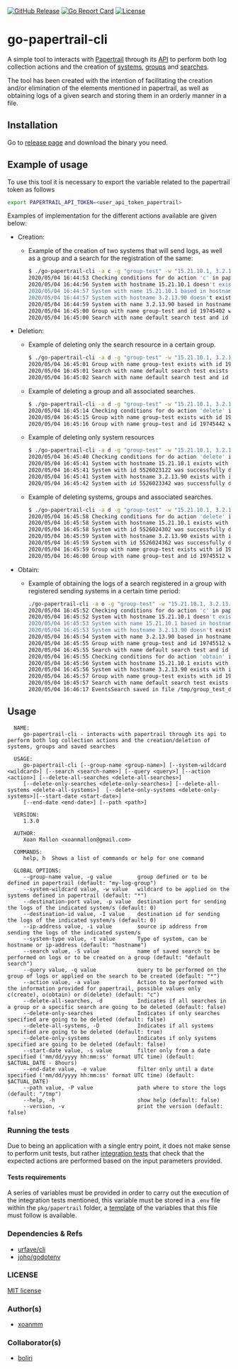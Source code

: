 [![GitHub Release](https://img.shields.io/github/release/xoanmm/go-papertrail-cli.svg?logo=github&labelColor=262b30)](https://github.com/xoanmm/go-papertrail-cli/releases)
[![Go Report Card](https://goreportcard.com/badge/github.com/xoanmm/go-papertrail-cli)](https://goreportcard.com/report/github.com/xoanmm/go-papertrail-cli)
[![License](https://img.shields.io/github/license/xoanmm/go-papertrail-cli)](https://github.com/xoanmm/go-papertrail-cli/LICENSE)

# go-papertrail-cli
A simple tool to interacts with [Papertrail](https://papertrailapp.com/) through its [API](https://help.papertrailapp.com/kb/how-it-works/http-api/) to perform both log collection actions and the creation of [systems](https://help.papertrailapp.com/kb/how-it-works/adding-and-removing-senders/), [groups](https://help.papertrailapp.com/kb/how-it-works/groups/) and [searches](https://help.papertrailapp.com/kb/how-it-works/search-syntax).

The tool has been created with the intention of facilitating the creation and/or elimination of the elements mentioned in papertrail, as well as obtaining logs of a given search and storing them in an orderly manner in a file.

## Installation

Go to [release page](https://github.com/xoanmm/go-papertrail-cli/releases) and download the binary you need.

## Example of usage

To use this tool it is necessary to export the variable related to the papertrail token as follows

```bash
export PAPERTRAIL_API_TOKEN=<user_api_token_papertrail>
```

Examples of implementation for the different actions available are given below:

- Creation:

  - Example of the creation of two systems that will send logs, as well as a group and a search for the registration of the same:

      ```bash
      $ ./go-papertrail-cli -a c -g "group-test" -w "15.21.10.1, 3.2.13.90" -S "default search test" -q "*" -p 23633 -t "hostname"
      2020/05/04 16:44:53 Checking conditions for do action 'c' in papertrail params: [--group-name group-test] [--system-wildcard 15.21.10.1, 3.2.13.90] [--destination-port 23633] [--search default search test] [--query *]
      2020/05/04 16:44:56 System with hostname 15.21.10.1 doesn't exist yet
      2020/05/04 16:44:57 System with name 15.21.10.1 based in hostname 15.21.10.1 was successfully created with id 5526019932
      2020/05/04 16:44:57 System with hostname 3.2.13.90 doesn't exist yet
      2020/05/04 16:44:59 System with name 3.2.13.90 based in hostname 3.2.13.90 was successfully created with id 5526020022
      2020/05/04 16:45:00 Group with name group-test and id 19745402 was successfully created
      2020/05/04 16:45:00 Search with name default search test and id 85901652 was successfully created
      ```

- Deletion:

  - Example of deleting only the search resource in a certain group.

       ```bash
       $ ./go-papertrail-cli -a d -g "group-test" -w "15.21.10.1, 3.2.13.90" -S "default search test" -q "*" -p 23633 -t "hostname" --delete-only-searches true
       2020/05/04 16:45:01 Group with name group-test exists with id 19745402
       2020/05/04 16:45:01 Search with name default search test exists with id 85901652
       2020/05/04 16:45:02 Search with name default search test and id 85901652 was successfully deleted
       ```

  - Example of deleting a group and all associated searches.

       ```bash
       $ ./go-papertrail-cli -a d -g "group-test" -w "15.21.10.1, 3.2.13.90" -S "default search test" -q "*" -p 23633 -t "hostname" -d true
       2020/05/04 16:45:14 Checking conditions for do action 'delete' in papertrail params: [--group-name group-test] [--system-wildcard 15.21.10.1] [--search default search test] [--delete-all-searches true] [--delete-all-systems false] [--delete-only-systems false]
       2020/05/04 16:45:15 Group with name group-test exists with id 19745442
       2020/05/04 16:45:16 Group with name group-test and id 19745442 was successfully deleted
       ```

  - Example of deleting only system resources

      ```bash
      $ ./go-papertrail-cli -a d -g "group-test" -w "15.21.10.1, 3.2.13.90" -p 23633 -t "hostname" -D true --delete-only-systems
      2020/05/04 16:45:40 Checking conditions for do action 'delete' in papertrail params: [--group-name group-test] [--system-wildcard 15.21.10.1, 3.2.13.90] [--delete-all-searches false] [--delete-all-systems true] [--delete-only-systems true]
      2020/05/04 16:45:41 System with hostname 15.21.10.1 exists with id 5526023122
      2020/05/04 16:45:41 System with id 5526023122 was successfully deleted
      2020/05/04 16:45:41 System with hostname 3.2.13.90 exists with id 5526023342
      2020/05/04 16:45:42 System with id 5526023342 was successfully deleted
      ```

  - Example of deleting systems, groups and associated searches.

     ```bash
     $ ./go-papertrail-cli -a d -g "group-test" -w "15.21.10.1, 3.2.13.90" -S "default search test" -q "*" -p 23633 -t "hostname"  -d true -D true
     2020/05/04 16:45:58 Checking conditions for do action 'delete' in papertrail params: [--group-name group-test] [--system-wildcard 15.21.10.1, 3.2.13.90] [--search default search test] [--delete-all-searches true] [--delete-all-systems true] [--delete-only-systems false]
     2020/05/04 16:45:58 System with hostname 15.21.10.1 exists with id 5526024302
     2020/05/04 16:45:58 System with id 5526024302 was successfully deleted
     2020/05/04 16:45:59 System with hostname 3.2.13.90 exists with id 5526024362
     2020/05/04 16:45:59 System with id 5526024362 was successfully deleted
     2020/05/04 16:45:59 Group with name group-test exists with id 19745512
     2020/05/04 16:46:00 Group with name group-test and id 19745512 was successfully deleted
     ```

- Obtain:
  
  - Example of obtaining the logs of a search registered in a group with registered sending systems in a certain time period:
  
      ```bash
      ./go-papertrail-cli -a o -g "group-test" -w "15.21.10.1, 3.2.13.90" -S "default search test" -q "*" -p 23633 -t "hostname"
      2020/05/04 16:45:52 Checking conditions for do action 'c' in papertrail params: [--group-name group-test] [--system-wildcard 15.21.10.1, 3.2.13.90] [--destination-port 23633] [--search default search test] [--query *]
      2020/05/04 16:45:52 System with hostname 15.21.10.1 doesn't exist yet
      2020/05/04 16:45:53 System with name 15.21.10.1 based in hostname 15.21.10.1 was successfully created with id 5526024302
      2020/05/04 16:45:53 System with hostname 3.2.13.90 doesn't exist yet
      2020/05/04 16:45:54 System with name 3.2.13.90 based in hostname 3.2.13.90 was successfully created with id 5526024362
      2020/05/04 16:45:55 Group with name group-test and id 19745512 was successfully created
      2020/05/04 16:45:55 Search with name default search test and id 85901832 was successfully created
      2020/05/04 16:45:55 Checking conditions for do action 'obtain' in papertrail params: [--group-name group-test] [--system-wildcard 15.21.10.1, 3.2.13.90] [--search default search test] [--query *] [--start-date 05/04/2020 06:44:53] [--end-date 05/04/2020 14:44:53] [--path /tmp/]
      2020/05/04 16:45:56 System with hostname 15.21.10.1 exists with id 5526024302
      2020/05/04 16:45:56 System with hostname 3.2.13.90 exists with id 5526024362
      2020/05/04 16:45:57 Group with name group-test exists with id 19745512
      2020/05/04 16:45:57 Search with name default search test exists with id 85901832
      2020/05/04 16:46:17 EventsSearch saved in file /tmp/group_test_default_search_04-13-2020_11:20:00_04-13-2020_11:23:00 with 885 events retrieved
      ```

## Usage

      NAME:
         go-papertrail-cli - interacts with papertrail through its api to perform both log collection actions and the creation/deletion of systems, groups and saved searches
      
      USAGE:
         go-papertrail-cli [--group-name <group-name>] [--system-wildcard <wildcard>] [--search <search-name>] [--query <query>] [--action <action>] [--delete-all-searches <delete-all-searches>] 
         [--delete-only-searches <delete-only-searches>] [--delete-all-systems <delete-all-systems>]  [--delete-only-systems <delete-only-systems>][--start-date <start-date>] 
         [--end-date <end-date>] [--path <path>]
      
      VERSION:
         1.3.0
      
      AUTHOR:
         Xoan Mallon <xoanmallon@gmail.com>
      
      COMMANDS:
         help, h  Shows a list of commands or help for one command
      
      GLOBAL OPTIONS:
         --group-name value, -g value        group defined or to be defined in papertrail (default: "my-log-group")
         --system-wildcard value, -w value   wildcard to be applied on the systems defined in papertrail (default: "*")
         --destination-port value, -p value  destination port for sending the logs of the indicated system/s (default: 0)
         --destination-id value, -I value    destination id for sending the logs of the indicated system/s (default: 0)
         --ip-address value, -i value        source ip address from sending the logs of the indicated system/s
         --system-type value, -t value       Type of system, can be hostname or ip-address (default: "hostname")
         --search value, -S value            name of saved search to be performed on logs or to be created on a group (default: "default search")
         --query value, -q value             query to be performed on the group of logs or applied on the search to be created (default: "*")
         --action value, -a value            Action to be performed with the information provided for papertrail, possible values only c(create), o(obtain) or d(delete) (default: "c")
         --delete-all-searches, -d           Indicates if all searches in a group or a specific search are going to be deleted (default: false)
         --delete-only-searches              Indicates if only searches specified are going to be deleted (default: false)
         --delete-all-systems, -D            Indicates if all systems specified are going to be deleted (default: true)
         --delete-only-systems               Indicates if only systems specified are going to be deleted (default: false)
         --start-date value, -s value        filter only from a date specified ('mm/dd/yyyy hh:mm:ss' format UTC time) (default: $ACTUAL_DATE - 8hours)
         --end-date value, -e value          filter only until a date specified ('mm/dd/yyyy hh:mm:ss' format UTC time) (default: $ACTUAL_DATE)
         --path value, -P value              path where to store the logs (default: "/tmp")
         --help, -h                          show help (default: false)
         --version, -v                       print the version (default: false)

### Running the tests

Due to being an application with a single entry point, it does not make sense to perform unit tests, but rather [integration tests](./pkg/papertrail/app_test.go) that check that the expected actions are performed based on the input parameters provided.

#### Tests requirements

A series of variables must be provided in order to carry out the execution of the integration tests mentioned, this variable must be stored in a `.env` file within the `pkg/papertrail` folder, a [template](./pkg/papertrail/.template.env) of the variables that this file must follow is available.

### Dependencies & Refs

  - [urfave/cli](https://github.com/urfave/cli)
  - [joho/godotenv](github.com/joho/godotenv)
  
### LICENSE

 [MIT license](LICENSE)

### Author(s)

- [xoanmm](https://github.com/xoanmm)

### Collaborator(s)

- [boliri](https://github.com/boliri)